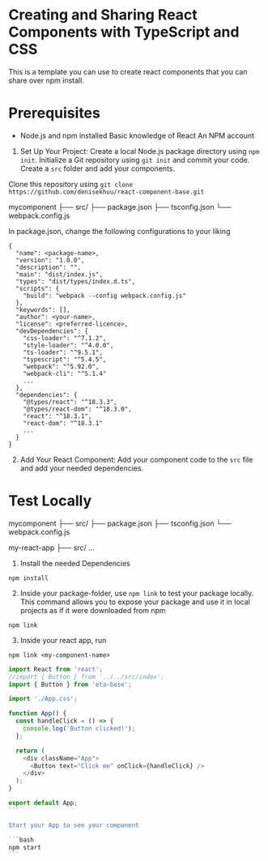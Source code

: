 # Creating and Sharing React Components with TypeScript and CSS
This is a template you can use to create react components that you can share over npm install.

# Prerequisites
* Node.js and npm installed
Basic knowledge of React
An NPM account


1. Set Up Your Project:
Create a local Node.js package directory using `npm init`.
Initialize a Git repository using `git init` and commit your code.
Create a `src` folder and add your components.

Clone this repository using 
`git clone https://github.com/denisekhuu/react-component-base.git`

mycomponent
├── src/
├── package.json
├── tsconfig.json
└── webpack.config.js

In package.json, change the following configurations to your liking

```
{
  "name": <package-name>,
  "version": "1.0.0",
  "description": "",
  "main": "dist/index.js",
  "types": "dist/types/index.d.ts",
  "scripts": {
    "build": "webpack --config webpack.config.js"
  },
  "keywords": [],
  "author": <your-name>,
  "license": <preferred-licence>,
  "devDependencies": {
    "css-loader": "^7.1.2",
    "style-loader": "^4.0.0",
    "ts-loader": "^9.5.1",
    "typescript": "^5.4.5",
    "webpack": "^5.92.0",
    "webpack-cli": "^5.1.4"
    ...
  },
  "dependencies": {
    "@types/react": "^18.3.3",
    "@types/react-dom": "^18.3.0",
    "react": "^18.3.1",
    "react-dom": "^18.3.1"
    ...
  }
}

```

2. Add Your React Component: Add your component code to the `src` file and add your needed dependencies.

# Test Locally

mycomponent
├── src/
├── package.json
├── tsconfig.json
└── webpack.config.js

my-react-app
├── src/
...


1. Install the needed Dependencies

`npm install` 

2. Inside your package-folder, use `npm link` to test your package locally. This command allows you to expose your package and use it in local projects as if it were downloaded from npm

`npm link`


3. Inside your react app, run 

`npm link <my-component-name>` 

````typescript
import React from 'react';
//import { Button } from '../../src/index';
import { Button } from 'eta-base';

import './App.css';

function App() {
  const handleClick = () => {
    console.log('Button clicked!');
  };

  return (
    <div className="App">
      <Button text="Click me" onClick={handleClick} />
    </div>
  );
}

export default App;
```

Start your App to see your component

```bash
npm start
```